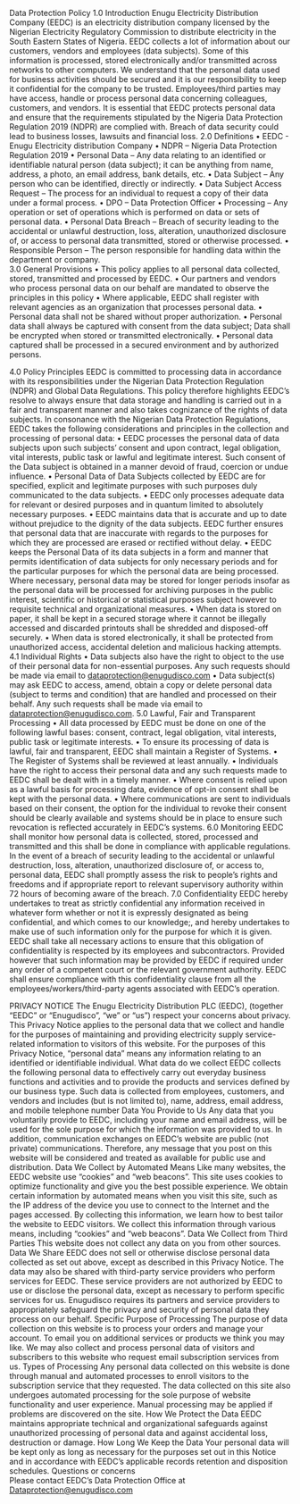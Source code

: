 Data Protection Policy
1.0	Introduction
Enugu Electricity Distribution Company (EEDC) is an electricity distribution company licensed by the Nigerian Electricity Regulatory Commission to distribute electricity in the South Eastern States of Nigeria.
EEDC collects a lot of information about our customers, vendors and employees (data subjects). Some of this information is processed, stored electronically and/or transmitted across networks to other computers. We understand that the personal data used for business activities should be secured and it is our responsibility to keep it confidential for the company to be trusted. Employees/third parties may have access, handle or process personal data concerning colleagues, customers, and vendors. It is essential that EEDC protects personal data and ensure that the requirements stipulated by the Nigeria Data Protection Regulation 2019 (NDPR) are complied with.  Breach of data security could lead to business losses, lawsuits and financial loss. 
2.0	Definitions
•	EEDC - Enugu Electricity distribution Company
•	NDPR – Nigeria Data Protection Regulation 2019
•	Personal Data – Any data relating to an identified or identifiable natural person (data subject); it can be anything from name, address, a photo, an email address, bank details, etc.
•	Data Subject – Any person who can be identified, directly or indirectly.
•	Data Subject Access Request – The process for an individual to request a copy of their data under a formal process.
•	DPO – Data Protection Officer
•	Processing – Any operation or set of operations which is performed on data or sets of personal data.
•	Personal Data Breach – Breach of security leading to the accidental or unlawful destruction, loss, alteration, unauthorized disclosure of, or access to personal data transmitted, stored or otherwise processed.
•	Responsible Person – The person responsible for handling data within the department or company.  
3.0	General Provisions
•	This policy applies to all personal data collected, stored, transmitted and processed by EEDC. 
•	Our partners and vendors who process personal data on our behalf are mandated to observe the principles in this policy
•	Where applicable, EEDC shall register with relevant agencies as an organization that processes personal data. 
•	Personal data shall not be shared without proper authorization.
•	Personal data shall always be captured with consent from the data subject; Data shall be encrypted when stored or transmitted electronically.
•	Personal data captured shall be processed in a secured environment and by authorized persons.

4.0	Policy Principles
EEDC is committed to processing data in accordance with its responsibilities under the Nigerian Data Protection Regulation (NDPR) and Global Data Regulations. This policy therefore highlights EEDC’s resolve to always ensure that data storage and handling is carried out in a fair and transparent manner and also takes cognizance of the rights of data subjects.
In consonance with the Nigerian Data Protection Regulations, EEDC takes the following considerations and principles in the collection and processing of personal data:
•	EEDC processes the personal data of data subjects upon such subjects’ consent and upon contract, legal obligation, vital interests, public task or lawful and legitimate interest. Such consent of the Data subject is obtained in a manner devoid of fraud, coercion or undue influence. 
•	Personal Data of Data Subjects collected by EEDC are for specified, explicit and legitimate purposes with such purposes duly communicated to the data subjects.
•	EEDC only processes adequate data for relevant or desired purposes and in quantum limited to absolutely necessary purposes.
•	EEDC maintains data that is accurate and up to date without prejudice to the dignity of the data subjects. EEDC further ensures that personal data that are inaccurate with regards to the purposes for which they are processed are erased or rectified without delay.
•	EEDC keeps the Personal Data of its data subjects in a form and manner that permits identification of data subjects for only necessary periods and for the particular purposes for which the personal data are being processed. Where necessary, personal data may be stored for longer periods insofar as the personal data will be processed for archiving purposes in the public interest, scientific or historical or statistical purposes subject however to requisite technical and organizational measures.
•	When data is stored on paper, it shall be kept in a secured storage where it cannot be illegally accessed and discarded printouts shall be shredded and disposed-off securely.
•	When data is stored electronically, it shall be protected from unauthorized access, accidental deletion and malicious hacking attempts.
4.1	Individual Rights
•	Data subjects also have the right to object to the use of their personal data for non-essential purposes. Any such requests should be made via email to dataprotection@enugudisco.com
•	Data subject(s) may ask EEDC to access, amend, obtain a copy or delete personal data (subject to terms and condition) that are handled and processed on their behalf. Any such requests shall be made via email to dataprotection@enugudisco.com.
5.0	Lawful, Fair and Transparent Processing
•	All data processed by EEDC must be done on one of the following lawful bases: consent, contract, legal obligation, vital interests, public task or legitimate interests. 
•	To ensure its processing of data is lawful, fair and transparent, EEDC shall maintain a Register of Systems. 
•	The Register of Systems shall be reviewed at least annually. 
•	Individuals have the right to access their personal data and any such requests made to EEDC shall be dealt with in a timely manner.
•	Where consent is relied upon as a lawful basis for processing data, evidence of opt-in consent shall be kept with the personal data. 
•	Where communications are sent to individuals based on their consent, the option for the individual to revoke their consent should be clearly available and systems should be in place to ensure such revocation is reflected accurately in EEDC’s systems.
6.0	Monitoring
EEDC shall monitor how personal data is collected, stored, processed and transmitted and this shall be done in compliance with applicable regulations. In the event of a breach of security leading to the accidental or unlawful destruction, loss, alteration, unauthorized disclosure of, or access to, personal data, EEDC shall promptly assess the risk to people’s rights and freedoms and if appropriate report to relevant supervisory authority within 72 hours of becoming aware of the breach.
7.0	Confidentiality
EEDC hereby undertakes to treat as strictly confidential any information received in whatever form whether or not it is expressly designated as being confidential, and which comes to our knowledge;, and hereby undertakes to make use of such information only for the purpose for which it is given. EEDC shall take all necessary actions to ensure that this obligation of confidentiality is respected by its employees and subcontractors. Provided however that such information may be provided by EEDC if required under any order of a competent court or the relevant government authority. EEDC shall ensure compliance with this confidentiality clause from all the employees/workers/third-party agents associated with EEDC’s operation.

PRIVACY NOTICE
The Enugu Electricity Distribution PLC (EEDC), (together “EEDC” or “Enugudisco”, “we” or “us”) respect your concerns about privacy. This Privacy Notice applies to the personal data that we collect and handle for the purposes of maintaining and providing electricity supply service-related information to visitors of this website. For the purposes of this Privacy Notice, “personal data” means any information relating to an identified or identifiable individual.
What data do we collect
EEDC collects the following personal data to effectively carry out everyday business functions and activities and to provide the products and services defined by our business type. Such data is collected from employees, customers, and vendors and includes (but is not limited to), name, address, email address, and mobile telephone number
Data You Provide to Us
Any data that you voluntarily provide to EEDC, including your name and email address, will be used for the sole purpose for which the information was provided to us. In addition, communication exchanges on EEDC’s website are public (not private) communications. Therefore, any message that you post on this website will be considered and treated as available for public use and distribution.
Data We Collect by Automated Means
Like many websites, the EEDC website use “cookies” and “web beacons”.  This site uses cookies to optimize functionality and give you the best possible experience. We obtain certain information by automated means when you visit this site, such as the IP address of the device you use to connect to the Internet and the pages accessed. By collecting this information, we learn how to best tailor the website to EEDC visitors. We collect this information through various means, including “cookies” and “web beacons”. 
Data We Collect from Third Parties
This website does not collect any data on you from other sources.
Data We Share
EEDC does not sell or otherwise disclose personal data collected as set out above, except as described in this Privacy Notice. The data may also be shared with third-party service providers who perform services for EEDC. These service providers are not authorized by EEDC to use or disclose the personal data, except as necessary to perform specific services for us. Enugudisco requires its partners and service providers to appropriately safeguard the privacy and security of personal data they process on our behalf.
Specific Purpose of Processing
The purpose of data collection on this website is to process your orders and manage your account. To email you on additional services or products we think you may like. We may also collect and process personal data of visitors and subscribers to this website who request email subscription services from us.
Types of Processing
Any personal data collected on this website is done through manual and automated processes to enroll visitors to the subscription service that they requested. The data collected on this site also undergoes automated processing for the sole purpose of website functionality and user experience. Manual processing may be applied if problems are discovered on the site.
How We Protect the Data
EEDC maintains appropriate technical and organizational safeguards against unauthorized processing of personal data and against accidental loss, destruction or damage.
How Long We Keep the Data
Your personal data will be kept only as long as necessary for the purposes set out in this Notice and in accordance with EEDC’s applicable records retention and disposition schedules.
Questions or concerns	
Please contact EEDC’s Data Protection Office at Dataprotection@enugudisco.com
